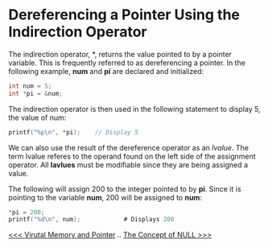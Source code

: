 # Dereferencing a Pointer Using the Indirection Operator

The indirection operator, *, returns the value pointed to by a pointer variable. This is frequently referred to as dereferencing a pointer. In the following example, **num** and **pi** are declared and initialized:

```c
int num = 5;
int *pi = &num;
```

The indirection operator is then used in the following statement to display 5, the value of num:

```c
printf("%p\n", *pi);    // Display 5
```

We can also use the result of the dereference operator as an *lvalue*. The term lvalue referes to the operand found on the left side of the assignment operator. All **lavlues** must be modifiable since they are being assigned a value.

The following will assign 200 to the integer pointed to by **pi**. Since it is pointing to the variable **num**, 200 will be assigned to **num**:

```c
*pi = 200;
printf("%d\n", num);            # Displays 200
```

[<<< Virutal Memory and Pointer](101-virtual-memory-and-pointers.md) .. [The Concept of NULL >>>](103-concept-of-null/README.md)